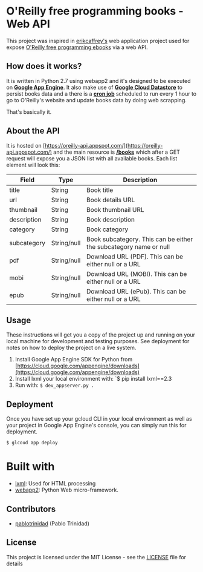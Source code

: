 # O'Reilly free programming books - Web API

This project was inspired in [erikcaffrey's](https://github.com/erikcaffrey/api-oreilly-free-books) web application project
used for expose [O'Reilly free programming ebooks](http://www.oreilly.com/programming/free/) via a web API.

## How does it works?

It is written in Python 2.7 using webapp2 and it's designed to be executed on [**Google App Engine**](https://cloud.google.com/appengine/).
It also make use of [**Google Cloud Datastore**](https://cloud.google.com/datastore/) to persist books data and a there is
a [**cron job**](https://cloud.google.com/appengine/docs/python/config/cron) scheduled to run every 1 hour to go to O'Reilly's website
and update books data by doing web scrapping.

That's basically it.

## About the API

It is hosted on [https://oreilly-api.appspot.com/](https://oreilly-api.appspot.com/) and the main resource is
[**/books**](https://oreilly-api.appspot.com/books) which after a GET request will expose you a
JSON list with all available books. Each list element will look this:

| Field       | Type        | Description                                                       |
|-------------|-------------|-------------------------------------------------------------------|
| title       | String      | Book title                                                        |
| url         | String      | Book details URL                                                  |
| thumbnail   | String      | Book thumbnail URL                                                |
| description | String      | Book description                                                  |
| category    | String      | Book category                                                     |
| subcategory | String/null | Book subcategory. This can be either the subcategory name or null |
| pdf         | String/null | Download URL (PDF). This can be either null or a URL              |
| mobi        | String/null | Download URL (MOBI). This can be either null or a URL             |
| epub        | String/null | Download URL (ePub). This can be either null or a URL             |

## Usage
These instructions will get you a copy of the project up and running on your local machine for development
and testing purposes. See deployment for notes on how to deploy the project on a live system.

1. Install Google App Engine SDK for Python from [https://cloud.google.com/appengine/downloads](https://cloud.google.com/appengine/downloads)
2. Install lxml your local environment with: `$ pip install lxml==2.3
3. Run with: `$ dev_appserver.py .`

## Deployment
Once you have set up your gcloud CLI in your local environment as well as your project in Google App Engine's console,
you can simply run this for deployment.

```
$ glcoud app deploy
```

# Built with

* [lxml](http://lxml.de/): Used for HTML processing
* [webapp2](http://lxml.de/): Python Web micro-framework.

## Contributors

* [pablotrinidad](https://github.com/pablotrinidad) (Pablo Trinidad)

## License
This project is licensed under the MIT License - see the [LICENSE](LICENSE) file for details
